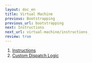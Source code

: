 ```yaml
---
layout: doc_en
title: Virtual Machine
previous: Bootstrapping
previous_url: bootstrapping
next: Instructions
next_url: virtual-machine/instructions
review: true
---
```


1. [Instructions](/doc/en/virtual-machine/instructions/)
1. [Custom Dispatch Logic](/doc/en/virtual-machine/custom-dispatch-logic/)
